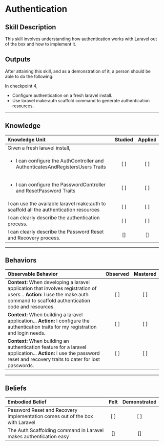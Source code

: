 # Authentication

Skill Description
----------

This skill involves understanding how authentication works with Laravel out of the box and how to implement it.


Outputs
----------

After attaining this skill, and as a demonstration of it, a person should be able to do the following:

In checkpoint 4,
- Configure authentication on a fresh laravel install.
- Use laravel make:auth scaffold command to generate authentication resources.


----------
## **Knowledge**


| Knowledge Unit   |      Studied      | Applied |
|:-------------|:------------------:|:--------:|
| Given a fresh laravel install, | | |
| <ul><li> I can configure the AuthController and AuthenticatesAndRegistersUsers Traits </li></ul>| [ ] | [ ]  |
| <ul><li> I can configure the PasswordController and ResetPassword Traits </li></ul> | [ ] | [ ]  |
| I can use the available laravel make:auth to scaffold all the authentication resources | [ ] | [ ]  |
| I can clearly describe the authentication process. | [ ] | [ ]  |
| I can clearly describe the Password Reset and Recovery process. | [] | [] |


----------


## **Behaviors**

| Observable Behavior   |      Observed      | Mastered |
|:-------------|:------------------:|:--------:|
| **Context:** When developing a laravel application that involves registration of users... **Action:** I use the make:auth command to scaffold authentication code and resources. | [ ] | [ ]  |
| **Context:** When building a laravel application... **Action:** I configure the authentication traits for my registration and login needs. | [ ] | [ ]  |
| **Context:** When building an authentication feature for a laravel application... **Action:** I use the password reset and recovery traits to cater for lost passwords. | [ ] | [ ]  |

----------


## **Beliefs**


| Embodied Belief   |      Felt      | Demonstrated |
|:-------------|:------------------:|:--------:|
| Password Reset and Recovery Implementation comes out of the box with Laravel | [ ] | [ ]  |
| The Auth Scaffolding command in Laravel makes authentication easy | [] | [] |